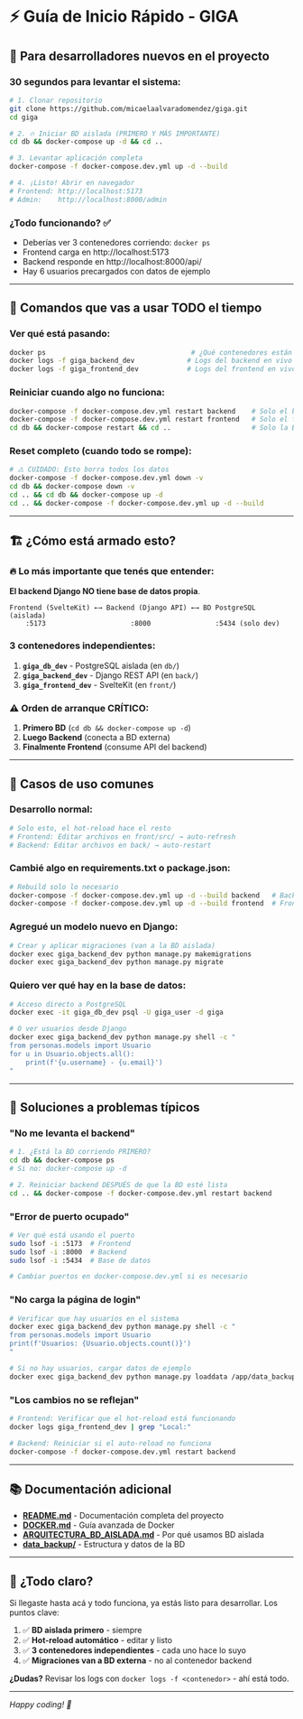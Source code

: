 # ⚡ Guía de Inicio Rápido - GIGA

## 🎯 Para desarrolladores nuevos en el proyecto

### **30 segundos para levantar el sistema:**

```bash
# 1. Clonar repositorio
git clone https://github.com/micaelaalvaradomendez/giga.git
cd giga

# 2. 🔥 Iniciar BD aislada (PRIMERO Y MÁS IMPORTANTE)
cd db && docker-compose up -d && cd ..

# 3. Levantar aplicación completa  
docker-compose -f docker-compose.dev.yml up -d --build

# 4. ¡Listo! Abrir en navegador
# Frontend: http://localhost:5173
# Admin:    http://localhost:8000/admin
```

### **¿Todo funcionando?** ✅
- Deberías ver 3 contenedores corriendo: `docker ps`
- Frontend carga en http://localhost:5173
- Backend responde en http://localhost:8000/api/
- Hay 6 usuarios precargados con datos de ejemplo

---

## 🔧 Comandos que vas a usar TODO el tiempo

### **Ver qué está pasando:**
```bash
docker ps                                    # ¿Qué contenedores están corriendo?
docker logs -f giga_backend_dev             # Logs del backend en vivo
docker logs -f giga_frontend_dev            # Logs del frontend en vivo
```

### **Reiniciar cuando algo no funciona:**
```bash
docker-compose -f docker-compose.dev.yml restart backend    # Solo el backend
docker-compose -f docker-compose.dev.yml restart frontend   # Solo el frontend
cd db && docker-compose restart && cd ..                    # Solo la BD
```

### **Reset completo (cuando todo se rompe):**
```bash
# ⚠️ CUIDADO: Esto borra todos los datos
docker-compose -f docker-compose.dev.yml down -v
cd db && docker-compose down -v
cd .. && cd db && docker-compose up -d
cd .. && docker-compose -f docker-compose.dev.yml up -d --build
```

---

## 🏗️ ¿Cómo está armado esto?

### **🔥 Lo más importante que tenés que entender:**

**El backend Django NO tiene base de datos propia**. 

```
Frontend (SvelteKit) ←→ Backend (Django API) ←→ BD PostgreSQL (aislada)
    :5173                     :8000                :5434 (solo dev)
```

### **3 contenedores independientes:**
1. **`giga_db_dev`** - PostgreSQL aislada (en `db/`)
2. **`giga_backend_dev`** - Django REST API (en `back/`)  
3. **`giga_frontend_dev`** - SvelteKit (en `front/`)

### **⚠️ Orden de arranque CRÍTICO:**
1. **Primero BD** (`cd db && docker-compose up -d`)
2. **Luego Backend** (conecta a BD externa)
3. **Finalmente Frontend** (consume API del backend)

---

## 🎯 Casos de uso comunes

### **Desarrollo normal:**
```bash
# Solo esto, el hot-reload hace el resto
# Frontend: Editar archivos en front/src/ → auto-refresh
# Backend: Editar archivos en back/ → auto-restart
```

### **Cambié algo en requirements.txt o package.json:**
```bash
# Rebuild solo lo necesario
docker-compose -f docker-compose.dev.yml up -d --build backend   # Backend
docker-compose -f docker-compose.dev.yml up -d --build frontend  # Frontend
```

### **Agregué un modelo nuevo en Django:**
```bash
# Crear y aplicar migraciones (van a la BD aislada)
docker exec giga_backend_dev python manage.py makemigrations
docker exec giga_backend_dev python manage.py migrate
```

### **Quiero ver qué hay en la base de datos:**
```bash
# Acceso directo a PostgreSQL
docker exec -it giga_db_dev psql -U giga_user -d giga

# O ver usuarios desde Django
docker exec giga_backend_dev python manage.py shell -c "
from personas.models import Usuario
for u in Usuario.objects.all():
    print(f'{u.username} - {u.email}')
"
```

---

## 🚨 Soluciones a problemas típicos

### **"No me levanta el backend"**
```bash
# 1. ¿Está la BD corriendo PRIMERO?
cd db && docker-compose ps
# Si no: docker-compose up -d

# 2. Reiniciar backend DESPUÉS de que la BD esté lista
cd .. && docker-compose -f docker-compose.dev.yml restart backend
```

### **"Error de puerto ocupado"**
```bash
# Ver qué está usando el puerto
sudo lsof -i :5173  # Frontend
sudo lsof -i :8000  # Backend
sudo lsof -i :5434  # Base de datos

# Cambiar puertos en docker-compose.dev.yml si es necesario
```

### **"No carga la página de login"**
```bash
# Verificar que hay usuarios en el sistema
docker exec giga_backend_dev python manage.py shell -c "
from personas.models import Usuario
print(f'Usuarios: {Usuario.objects.count()}')
"

# Si no hay usuarios, cargar datos de ejemplo
docker exec giga_backend_dev python manage.py loaddata /app/data_backup/personas_data.json
```

### **"Los cambios no se reflejan"**
```bash
# Frontend: Verificar que el hot-reload está funcionando
docker logs giga_frontend_dev | grep "Local:"

# Backend: Reiniciar si el auto-reload no funciona  
docker-compose -f docker-compose.dev.yml restart backend
```

---

## 📚 Documentación adicional

- **[README.md](README.md)** - Documentación completa del proyecto
- **[DOCKER.md](DOCKER.md)** - Guía avanzada de Docker
- **[ARQUITECTURA_BD_AISLADA.md](ARQUITECTURA_BD_AISLADA.md)** - Por qué usamos BD aislada
- **[data_backup/](data_backup/)** - Estructura y datos de la BD

---

## 🎉 ¿Todo claro?

Si llegaste hasta acá y todo funciona, ya estás listo para desarrollar. Los puntos clave:

1. ✅ **BD aislada primero** - siempre
2. ✅ **Hot-reload automático** - editar y listo  
3. ✅ **3 contenedores independientes** - cada uno hace lo suyo
4. ✅ **Migraciones van a BD externa** - no al contenedor backend

**¿Dudas?** Revisar los logs con `docker logs -f <contenedor>` - ahí está todo.

---

*Happy coding! 🚀*